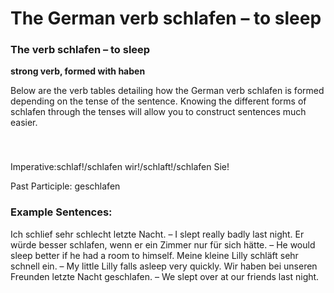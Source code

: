 # The German verb schlafen – to sleep



### The verb schlafen – to sleep

**strong verb, formed with haben**

Below are the verb tables detailing how the German verb schlafen is formed depending on the tense of the sentence. Knowing the different forms of schlafen through the tenses will allow you to construct sentences much easier.

### 


 

Imperative:schlaf!/schlafen wir!/schlaft!/schlafen Sie!

Past Participle: geschlafen

### Example Sentences:

Ich schlief sehr schlecht letzte Nacht. – I slept really badly last night.
Er würde besser schlafen, wenn er ein Zimmer nur für sich hätte. – He would sleep better if he had a room to himself.
Meine kleine Lilly schläft sehr schnell ein. – My little Lilly falls asleep very quickly.
Wir haben bei unseren Freunden letzte Nacht geschlafen. – We slept over at our friends last night.
